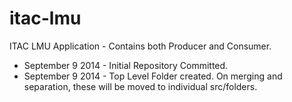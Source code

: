 itac-lmu
========

ITAC LMU Application - Contains both Producer and Consumer. 

<ul>
<li>September 9 2014 - Initial Repository Committed. </li>
<li>September 9 2014 - Top Level Folder created. On merging and separation, these will be moved to individual src/folders.</li>
</ul>
